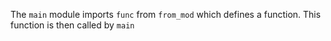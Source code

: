 The `main` module imports `func` from `from_mod` which defines a function. This function is then called by `main`
